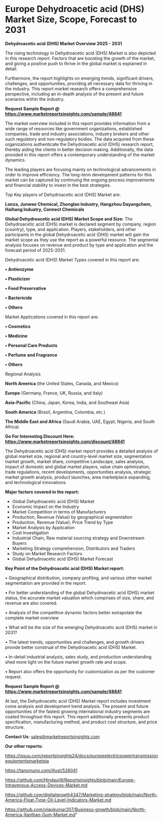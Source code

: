 # Europe Dehydroacetic acid (DHS) Market Size, Scope, Forecast to 2031

<Strong> Dehydroacetic acid (DHS) Market Overview 2025 - 2031</strong>

The rising technology in Dehydroacetic acid (DHS) Market is also depicted in this research report. Factors that are boosting the growth of the market, and giving a positive push to thrive in the global market is explained in detail.

Furthermore, the report highlights on emerging trends, significant drivers, challenges, and opportunities, providing all necessary data for thriving in the industry. This report market research offers a comprehensive perspective, including an in-depth analysis of the present and future scenarios within the industry.

<strong>Request Sample Report @ <a href=https://www.marketreportsinsights.com/sample/48841>https://www.marketreportsinsights.com/sample/48841</a></strong>

The market overview included in this report provides information from a wide range of resources like government organizations, established companies, trade and industry associations, industry brokers and other such regulatory and non-regulatory bodies. The data acquired from these organizations authenticate the Dehydroacetic acid (DHS) research report, thereby aiding the clients in better decision making. Additionally, the data provided in this report offers a contemporary understanding of the market dynamics.

The leading players are focusing mainly on technological advancements in order to improve efficiency. The long-term development patterns for this market can be captured by continuing the ongoing process improvements and financial stability to invest in the best strategies.

Top Key players of Dehydroacetic acid (DHS) Market are:

<strong>Lonza, Junwee Chemical, Zhonglan Industry, Hangzhou Dayangchem, Haihang Induatry, Connect Chemicals</strong>

<strong><b>Global Dehydroacetic acid (DHS) Market Scope and Size:</b></strong>
The Dehydroacetic acid (DHS) market is declared segment by company, region (country), type, and application. Players, stakeholders, and other participants in the global Dehydroacetic acid (DHS) market will gain the market scope as they use the report as a powerful resource. The segmental analysis focuses on revenue and product by type and application and the forecast period of 2025-2031.

Dehydroacetic acid (DHS) Market Types covered in this report are:

<strong>•  Antienzyme

•  Plasticizer

•  Food Preservative

•  Bactericide

•  Others</strong>

Market Applications covered in this report are:

<strong>•  Cosmetics

•  Medicine

•  Personal Care Products

•  Perfume and Fragrance

•  Others</strong> 

Regional Analysis

<strong>North America</strong> (the United States, Canada, and Mexico)

<strong>Europe</strong> (Germany, France, UK, Russia, and Italy)

<strong>Asia-Pacific</strong> (China, Japan, Korea, India, and Southeast Asia)

<strong>South America</strong> (Brazil, Argentina, Colombia, etc.)

<strong>The Middle East and Africa</strong> (Saudi Arabia, UAE, Egypt, Nigeria, and South Africa)

<strong>Go For Interesting Discount Here: <a href=https://www.marketreportsinsights.com/discount/48841>https://www.marketreportsinsights.com/discount/48841</a></strong>

The Dehydroacetic acid (DHS) market report provides a detailed analysis of global market size, regional and country-level market size, segmentation market growth, market share, competitive Landscape, sales analysis, impact of domestic and global market players, value chain optimization, trade regulations, recent developments, opportunities analysis, strategic market growth analysis, product launches, area marketplace expanding, and technological innovations.

<strong><b>Major factors covered in the report:</b></strong>
<ul>
  <li>Global Dehydroacetic acid (DHS) Market </li>
  <li>Economic Impact on the Industry</li>
  <li>Market Competition in terms of Manufacturers</li>
  <li>Production, Revenue (Value) by geographical segmentation</li>
  <li>Production, Revenue (Value), Price Trend by Type</li>
  <li>Market Analysis by Application</li>
  <li>Cost Investigation</li>
  <li>Industrial Chain, Raw material sourcing strategy and Downstream Buyers</li>
  <li>Marketing Strategy comprehension, Distributors and Traders</li>
  <li>Study on Market Research Factors</li>
  <li>Global Dehydroacetic acid (DHS) Market Forecast</li>
</ul>

<strong><b>Key Point of the Dehydroacetic acid (DHS) Market report:</b></strong>

• Geographical distribution, company profiling, and various other market segmentation are provided in the report.

• For better understanding of the global Dehydroacetic acid (DHS) market status, the accurate market valuation which comprises of size, share, and revenue are also covered.

• Analysis of the competitive dynamic factors better extrapolate the complete market overview

• What will be the size of the emerging Dehydroacetic acid (DHS) market in 2031?

• The latest trends, opportunities and challenges, and growth drivers provide better construal of the Dehydroacetic acid (DHS) Market.

• In-detail industrial analysis, sales study, and production understanding shed more light on the future market growth rate and scope.

• Report also offers the opportunity for customization as per the customer request.

<strong>Request Sample Report @ <a href=https://www.marketreportsinsights.com/sample/48841>https://www.marketreportsinsights.com/sample/48841</a></strong>

At last, the Dehydroacetic acid (DHS) Market report includes investment come analysis and development trend analysis. The present and future opportunities of the fastest growing international industry segments are coated throughout this report. This report additionally presents product specification, manufacturing method, and product cost structure, and price structure.

<strong>Contact Us:</strong>
sales@marketreportsinsights.com

<strong>Our other reports:</strong>

<a href=https://issuu.com/reportsinsights24/docs/europeelectricpowertransmissionequipmentsmarketgia>https://issuu.com/reportsinsights24/docs/europeelectricpowertransmissionequipmentsmarketgia</a>

<a href=https://tanomuno.com/illust/526041>https://tanomuno.com/illust/526041</a>

<a href=https://github.com/Hindavii9/Reportsinsights/blob/main/Europe-Intravenous-Access-Devices-Market.md>https://github.com/Hindavii9/Reportsinsights/blob/main/Europe-Intravenous-Access-Devices-Market.md</a>

<a href=https://github.com/digitalgrowth4347/Marketing-strategy/blob/main/North-America-Float-Type-Oil-Level-Indicators-Market.md>https://github.com/digitalgrowth4347/Marketing-strategy/blob/main/North-America-Float-Type-Oil-Level-Indicators-Market.md</a>

<a href=https://github.com/vijaykumar207/Business-growth/blob/main/North-America-Xanthan-Gum-Market.md>https://github.com/vijaykumar207/Business-growth/blob/main/North-America-Xanthan-Gum-Market.md</a>"
